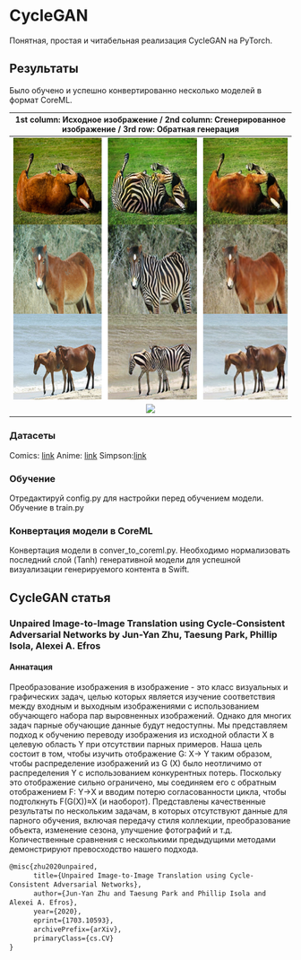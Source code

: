 # CycleGAN
Понятная, простая и читабельная реализация CycleGAN на PyTorch. 

## Результаты
Было обучено и успешно конвертированно несколько моделей в формат CoreML.

| 1st column: Исходное изображение / 2nd column: Сгенерированное изображение / 3rd row: Обратная генерация |
|:--------------------------------------------------------------------------------------------------------:|
|                                      ![](results/horse_results.png)                                      |
|                                      ![](results/zebra_results.png)                                      |


### Датасеты
Comics: [link](https://www.kaggle.com/datasets/defileroff/comic-faces-paired-synthetic)
Anime: [link](https://www.kaggle.com/datasets/dngton/selfie2anime)
Simpson:[link](https://www.kaggle.com/datasets/kostastokis/simpsons-faces)

### Обучение
Отредактируй config.py для настройки перед обучением модели. Обучение в train.py

### Конвертация модели в CoreML
Конвертация модели в conver_to_coreml.py. Необходимо нормализовать последний слой (Tanh) генеративной модели для успешной визуализации генерируемого контента в Swift.

## CycleGAN статья
### Unpaired Image-to-Image Translation using Cycle-Consistent Adversarial Networks by Jun-Yan Zhu, Taesung Park, Phillip Isola, Alexei A. Efros

#### Аннатация
Преобразование изображения в изображение - это класс визуальных и графических задач, целью которых является изучение соответствия между входным и выходным изображениями с использованием обучающего набора пар выровненных изображений. Однако для многих задач парные обучающие данные будут недоступны. Мы представляем подход к обучению переводу изображения из исходной области X в целевую область Y при отсутствии парных примеров. Наша цель состоит в том, чтобы изучить отображение G: X→ Y таким образом, чтобы распределение изображений из G (X) было неотличимо от распределения Y с использованием конкурентных потерь. Поскольку это отображение сильно ограничено, мы соединяем его с обратным отображением F: Y→X и вводим потерю согласованности цикла, чтобы подтолкнуть F(G(X))≈X (и наоборот). Представлены качественные результаты по нескольким задачам, в которых отсутствуют данные для парного обучения, включая передачу стиля коллекции, преобразование объекта, изменение сезона, улучшение фотографий и т.д. Количественные сравнения с несколькими предыдущими методами демонстрируют превосходство нашего подхода.
```
@misc{zhu2020unpaired,
      title={Unpaired Image-to-Image Translation using Cycle-Consistent Adversarial Networks}, 
      author={Jun-Yan Zhu and Taesung Park and Phillip Isola and Alexei A. Efros},
      year={2020},
      eprint={1703.10593},
      archivePrefix={arXiv},
      primaryClass={cs.CV}
}
```
